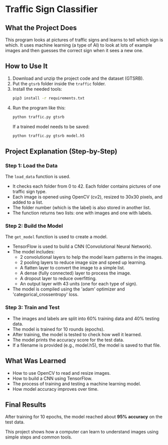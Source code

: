 # Traffic Sign Classifier

## What the Project Does
This program looks at pictures of traffic signs and learns to tell which sign is which. It uses machine learning (a type of AI) to look at lots of example images and then guesses the correct sign when it sees a new one.

## How to Use It
1. Download and unzip the project code and the dataset (GTSRB).
2. Put the `gtsrb` folder inside the `traffic` folder.
3. Install the needed tools:
   ```bash
   pip3 install -r requirements.txt
   ```
4. Run the program like this:
   ```bash
   python traffic.py gtsrb
   ```
   If a trained model needs to be saved:
   ```bash
   python traffic.py gtsrb model.h5
   ```

## Project Explanation (Step-by-Step)

### Step 1: Load the Data
The `load_data` function is used.
- It checks each folder from 0 to 42. Each folder contains pictures of one traffic sign type.
- Each image is opened using OpenCV (cv2), resized to 30x30 pixels, and added to a list.
- The folder number (which is the label) is also stored in another list.
- The function returns two lists: one with images and one with labels.

### Step 2: Build the Model
The `get_model` function is used to create a model.
- TensorFlow is used to build a CNN (Convolutional Neural Network).
- The model includes:
  - 2 convolutional layers to help the model learn patterns in the images.
  - 2 pooling layers to reduce image size and speed up learning.
  - A flatten layer to convert the image to a simple list.
  - A dense (fully connected) layer to process the image.
  - A dropout layer to reduce overfitting.
  - An output layer with 43 units (one for each type of sign).
- The model is compiled using the 'adam' optimizer and 'categorical_crossentropy' loss.

### Step 3: Train and Test
- The images and labels are split into 60% training data and 40% testing data.
- The model is trained for 10 rounds (epochs).
- After training, the model is tested to check how well it learned.
- The model prints the accuracy score for the test data.
- If a filename is provided (e.g., model.h5), the model is saved to that file.

## What Was Learned
- How to use OpenCV to read and resize images.
- How to build a CNN using TensorFlow.
- The process of training and testing a machine learning model.
- How model accuracy improves over time.

## Final Results
After training for 10 epochs, the model reached about **95% accuracy** on the test data.

This project shows how a computer can learn to understand images using simple steps and common tools.

